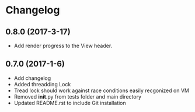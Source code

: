 # Changelog

## 0.8.0 (2017-3-17)

- Add render progress to the View header.

## 0.7.0 (2017-1-6)

- Add changelog
- Added threadding Lock
- Tread lock should work against race conditions easily recgonized on VM
- Removed __init__.py from tests folder and main directory
- Updated README.rst to include Git installation